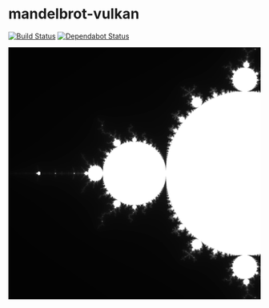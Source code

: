 # mandelbrot-vulkan

[![Build Status](https://travis-ci.com/sn99/mandelbrot-vulkan.svg?branch=master)](https://travis-ci.com/sn99/mandelbrot-vulkan)
[![Dependabot Status](https://api.dependabot.com/badges/status?host=github&repo=sn99/mandelbrot-vulkan)](https://dependabot.com)

![image](image.png)
